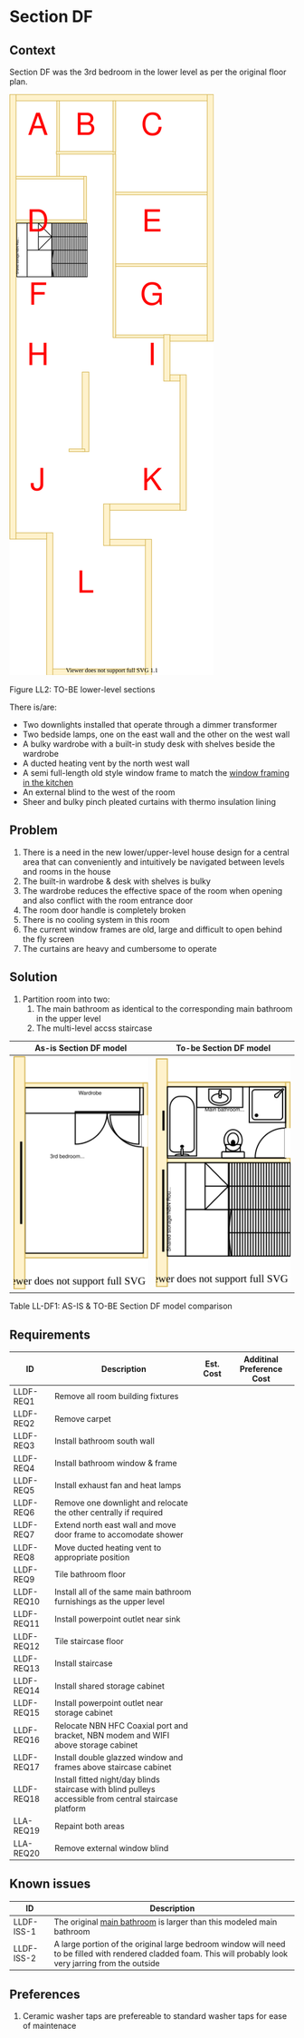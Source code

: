 # Section DF

## Context
Section DF was the 3rd bedroom in the lower level as per the original floor plan.

![TO-BE lower-level diagram](Lower-Level-TO-BE-sections.svg)

Figure LL2: TO-BE lower-level sections

There is/are:
* Two downlights installed that operate through a dimmer transformer
* Two bedside lamps, one on the east wall and the other on the west wall
* A bulky wardrobe with a built-in study desk with shelves beside the wardrobe  
* A ducted heating vent by the north west wall
* A semi full-length old style window frame to match the [window framing in the kitchen](./section-H-requirements.md)
* An external blind to the west of the room
* Sheer and bulky pinch pleated curtains with thermo insulation lining

## Problem
1. There is a need in the new lower/upper-level house design for a central area that can conveniently and intuitively be navigated between levels and rooms in the house
2. The built-in wardrobe & desk with shelves is bulky
3. The wardrobe reduces the effective space of the room when opening and also conflict with the room entrance door
4. The room door handle is completely broken 
5. There is no cooling system in this room
6. The current window frames are old, large and difficult to open behind the fly screen
7. The curtains are heavy and cumbersome to operate

## Solution
1. Partition room into two:
    1. The main bathroom as identical to the corresponding main bathroom in the upper level
    2. The multi-level accss staircase

|As-is Section DF model| To-be Section DF model|
|---|---|
|![AS-IS lower-level Section DF diagram](Lower-Level-AS-IS-section-DF.svg)|![TO-BE lower-level Section DF diagram](Lower-Level-TO-BE-section-DF.svg)|

Table LL-DF1: AS-IS & TO-BE Section DF model comparison

## Requirements
|ID|Description|Est. Cost|Additinal Preference Cost|
|---|---|---|---|
|LLDF-REQ1|Remove all room building fixtures||
|LLDF-REQ2|Remove carpet||
|LLDF-REQ3|Install bathroom south wall||
|LLDF-REQ4|Install bathroom window & frame||
|LLDF-REQ5|Install exhaust fan and heat lamps||
|LLDF-REQ6|Remove one downlight and relocate the other centrally if required||
|LLDF-REQ7|Extend north east wall and move door frame to accomodate shower||
|LLDF-REQ8|Move ducted heating vent to appropriate position||
|LLDF-REQ9|Tile bathroom floor||
|LLDF-REQ10|Install all of the same main bathroom furnishings as the upper level||
|LLDF-REQ11|Install powerpoint outlet near sink||
|LLDF-REQ12|Tile staircase floor||
|LLDF-REQ13|Install staircase||
|LLDF-REQ14|Install shared storage cabinet||
|LLDF-REQ15|Install powerpoint outlet near storage cabinet||
|LLDF-REQ16|Relocate NBN HFC Coaxial port and bracket, NBN modem and WIFI above storage cabinet||
|LLDF-REQ17|Install double glazzed window and frames above staircase cabinet||
|LLDF-REQ18|Install fitted night/day blinds staircase with blind pulleys accessible from central staircase platform||
|LLA-REQ19|Repaint both areas||
|LLA-REQ20|Remove external window blind||

## Known issues
|ID|Description|
|---|---|
|LLDF-ISS-1|The original [main bathroom](./section-A-requirements.md) is larger than this modeled main bathroom||
|LLDF-ISS-2|A large portion of the original large bedroom window will need to be filled with rendered cladded foam. This will probably look very jarring from the outside|

## Preferences
1. Ceramic washer taps are prefereable to standard washer taps for ease of maintenace 